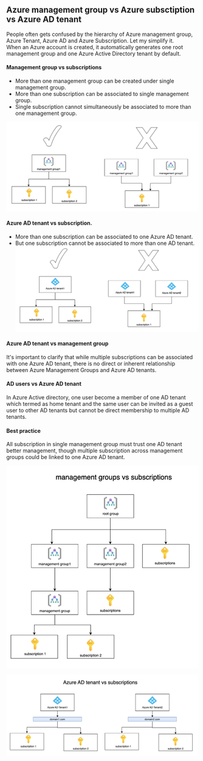 ## Azure management group vs Azure subsctiption vs Azure AD tenant
People often gets confused by the hierarchy of Azure management group, Azure Tenant, Azure AD and Azure Subscription.
Let my simplify it.
<br />
When an Azure account is created, it automatically generates one root management group and one Azure Active Directory tenant by default.

#### Management group vs subscriptions
- More than one management group can be created under single management group.
- More than one subscription can be associated to single management group.
- Single subscription cannot simultaneously be associated to more than one management group.

![compare-group-subs](./media/compare-group-with-sub1.png)

#### Azure AD tenant vs subscription. 
- More than one subscription can be associated to one Azure AD tenant.
- But one subscription cannot be associated to more than one AD tenant.
![compare-tenatn-subs](./media/compare-tenant-subs.png)

#### Azure AD tenant vs management group
It's important to clarify that while multiple subscriptions can be associated with one Azure AD tenant, there is no direct or inherent relationship between Azure Management Groups and Azure AD tenants.

#### AD users vs Azure AD tenant
In Azure Active directory, one user become a member of one AD tenant which termed as home tenant and the same user can be invited as a guest user to other AD tenants but cannot be direct membership to multiple AD tenants. 

#### Best practice
All subscription in single management group must trust one AD tenant better management, though multiple subscription across management groups could be linked to one Azure AD tenant.

![group-vs-subs](./media/azuregroup-vs-subs.png)

![subs-vs-ad](./media/azure-ad-vs-subs.png)